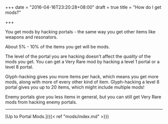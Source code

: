 +++
date = "2016-04-16T23:20:28+08:00"
draft = true
title = "How do I get mods?"

+++

You get mods by hacking portals - the same way you get other items like weapons and resonators.

About 5% - 10% of the items you get will be mods.

The level of the portal you are hacking doesn't affect the *quality* of the mods you get. You can get a Very Rare mod by hacking a level 1 portal or a level 8 portal.

Glyph-hacking gives you more items per hack, which means you get more mods, along with more of every other kind of item. Glyph-hacking a level 8 portal gives you up to 20 items, which might include multiple mods!

Enemy portals give you less items in general, but you can still get Very Rare mods from hacking enemy portals.

----

[Up to Portal Mods.]({{< ref "mods/index.md" >}})